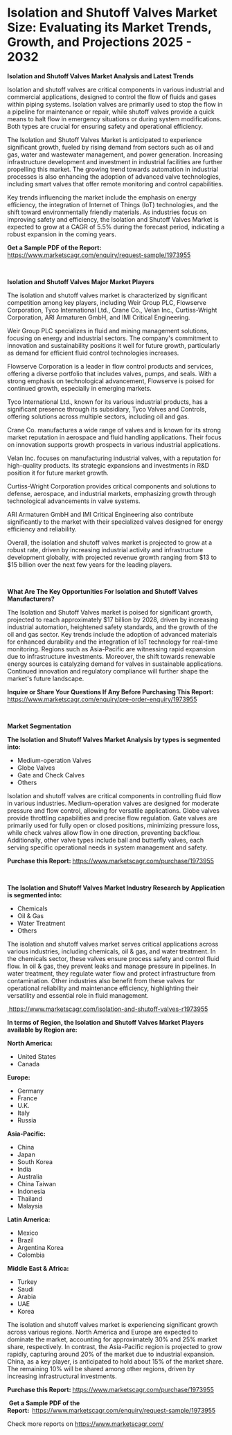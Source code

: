 <p><h1>Isolation and Shutoff Valves Market Size: Evaluating its Market Trends, Growth, and Projections 2025 - 2032</h1></p><p><strong>Isolation and Shutoff Valves Market Analysis and Latest Trends</strong></p>
<p><p>Isolation and shutoff valves are critical components in various industrial and commercial applications, designed to control the flow of fluids and gases within piping systems. Isolation valves are primarily used to stop the flow in a pipeline for maintenance or repair, while shutoff valves provide a quick means to halt flow in emergency situations or during system modifications. Both types are crucial for ensuring safety and operational efficiency.</p><p>The Isolation and Shutoff Valves Market is anticipated to experience significant growth, fueled by rising demand from sectors such as oil and gas, water and wastewater management, and power generation. Increasing infrastructure development and investment in industrial facilities are further propelling this market. The growing trend towards automation in industrial processes is also enhancing the adoption of advanced valve technologies, including smart valves that offer remote monitoring and control capabilities.</p><p>Key trends influencing the market include the emphasis on energy efficiency, the integration of Internet of Things (IoT) technologies, and the shift toward environmentally friendly materials. As industries focus on improving safety and efficiency, the Isolation and Shutoff Valves Market is expected to grow at a CAGR of 5.5% during the forecast period, indicating a robust expansion in the coming years.</p></p>
<p><strong>Get a Sample PDF of the Report:&nbsp;</strong> <a href="https://www.marketscagr.com/enquiry/request-sample/1973955?utm_campaign=2445&utm_medium=2&utm_source=Github&utm_content=ia&utm_term=01032025&utm_id=isolation-and-shutoff-valves">https://www.marketscagr.com/enquiry/request-sample/1973955</a></p>
<p>&nbsp;</p>
<p><strong>Isolation and Shutoff Valves Major Market Players</strong></p>
<p><p>The isolation and shutoff valves market is characterized by significant competition among key players, including Weir Group PLC, Flowserve Corporation, Tyco International Ltd., Crane Co., Velan Inc., Curtiss-Wright Corporation, ARI Armaturen GmbH, and IMI Critical Engineering. </p><p>Weir Group PLC specializes in fluid and mining management solutions, focusing on energy and industrial sectors. The company's commitment to innovation and sustainability positions it well for future growth, particularly as demand for efficient fluid control technologies increases. </p><p>Flowserve Corporation is a leader in flow control products and services, offering a diverse portfolio that includes valves, pumps, and seals. With a strong emphasis on technological advancement, Flowserve is poised for continued growth, especially in emerging markets. </p><p>Tyco International Ltd., known for its various industrial products, has a significant presence through its subsidiary, Tyco Valves and Controls, offering solutions across multiple sectors, including oil and gas. </p><p>Crane Co. manufactures a wide range of valves and is known for its strong market reputation in aerospace and fluid handling applications. Their focus on innovation supports growth prospects in various industrial applications.</p><p>Velan Inc. focuses on manufacturing industrial valves, with a reputation for high-quality products. Its strategic expansions and investments in R&D position it for future market growth.</p><p>Curtiss-Wright Corporation provides critical components and solutions to defense, aerospace, and industrial markets, emphasizing growth through technological advancements in valve systems.</p><p>ARI Armaturen GmbH and IMI Critical Engineering also contribute significantly to the market with their specialized valves designed for energy efficiency and reliability.</p><p>Overall, the isolation and shutoff valves market is projected to grow at a robust rate, driven by increasing industrial activity and infrastructure development globally, with projected revenue growth ranging from $13 to $15 billion over the next few years for the leading players.</p></p>
<p>&nbsp;</p>
<p><strong>What Are The Key Opportunities For Isolation and Shutoff Valves Manufacturers?</strong></p>
<p><p>The Isolation and Shutoff Valves market is poised for significant growth, projected to reach approximately $17 billion by 2028, driven by increasing industrial automation, heightened safety standards, and the growth of the oil and gas sector. Key trends include the adoption of advanced materials for enhanced durability and the integration of IoT technology for real-time monitoring. Regions such as Asia-Pacific are witnessing rapid expansion due to infrastructure investments. Moreover, the shift towards renewable energy sources is catalyzing demand for valves in sustainable applications. Continued innovation and regulatory compliance will further shape the market's future landscape.</p></p>
<p><strong>Inquire or Share Your Questions If Any Before Purchasing This Report:</strong> <a href="https://www.marketscagr.com/enquiry/pre-order-enquiry/1973955?utm_campaign=2445&utm_medium=2&utm_source=Github&utm_content=ia&utm_term=01032025&utm_id=isolation-and-shutoff-valves">https://www.marketscagr.com/enquiry/pre-order-enquiry/1973955</a></p>
<p>&nbsp;</p>
<p><strong>Market Segmentation</strong></p>
<p><strong>The Isolation and Shutoff Valves Market Analysis by types is segmented into:</strong></p>
<p><ul><li>Medium-operation Valves</li><li>Globe Valves</li><li>Gate and Check Calves</li><li>Others</li></ul></p>
<p><p>Isolation and shutoff valves are critical components in controlling fluid flow in various industries. Medium-operation valves are designed for moderate pressure and flow control, allowing for versatile applications. Globe valves provide throttling capabilities and precise flow regulation. Gate valves are primarily used for fully open or closed positions, minimizing pressure loss, while check valves allow flow in one direction, preventing backflow. Additionally, other valve types include ball and butterfly valves, each serving specific operational needs in system management and safety.</p></p>
<p><strong>Purchase this Report:&nbsp;</strong><a href="https://www.marketscagr.com/purchase/1973955?utm_campaign=2445&utm_medium=2&utm_source=Github&utm_content=ia&utm_term=01032025&utm_id=isolation-and-shutoff-valves">https://www.marketscagr.com/purchase/1973955</a></p>
<p>&nbsp;</p>
<p><strong>The Isolation and Shutoff Valves Market Industry Research by Application is segmented into:</strong></p>
<p><ul><li>Chemicals</li><li>Oil & Gas</li><li>Water Treatment</li><li>Others</li></ul></p>
<p><p>The isolation and shutoff valves market serves critical applications across various industries, including chemicals, oil & gas, and water treatment. In the chemicals sector, these valves ensure process safety and control fluid flow. In oil & gas, they prevent leaks and manage pressure in pipelines. In water treatment, they regulate water flow and protect infrastructure from contamination. Other industries also benefit from these valves for operational reliability and maintenance efficiency, highlighting their versatility and essential role in fluid management.</p></p>
<p><a href="https://www.marketscagr.com/isolation-and-shutoff-valves-r1973955?utm_campaign=2445&utm_medium=2&utm_source=Github&utm_content=ia&utm_term=01032025&utm_id=isolation-and-shutoff-valves">&nbsp;https://www.marketscagr.com/isolation-and-shutoff-valves-r1973955</a></p>
<p><strong>In terms of Region, the Isolation and Shutoff Valves Market Players available by Region are:</strong></p>
<p>
    <p> <strong> North America: </strong>
        <ul>
            <li>United States</li>
            <li>Canada</li>
        </ul>
        </p> 
    <p> <strong> Europe: </strong>
        <ul>
            <li>Germany</li>
            <li>France</li>
            <li>U.K.</li>
            <li>Italy</li>
            <li>Russia</li>
        </ul>
        </p> 
    <p> <strong> Asia-Pacific: </strong>
        <ul>
            <li>China</li>
            <li>Japan</li>
            <li>South Korea</li>
            <li>India</li>
            <li>Australia</li>
            <li>China Taiwan</li>
            <li>Indonesia</li>
            <li>Thailand</li>
            <li>Malaysia</li>
        </ul>
        </p> 
    <p> <strong> Latin America: </strong>
        <ul>
            <li>Mexico</li>
            <li>Brazil</li>
            <li>Argentina Korea</li>
            <li>Colombia</li>
        </ul>
        </p> 
    <p> <strong> Middle East & Africa: </strong>
        <ul>
            <li>Turkey</li>
            <li>Saudi</li>
            <li>Arabia</li>
            <li>UAE</li>
            <li>Korea</li>
        </ul>
    </p>
    </p>
<p><p>The isolation and shutoff valves market is experiencing significant growth across various regions. North America and Europe are expected to dominate the market, accounting for approximately 30% and 25% market share, respectively. In contrast, the Asia-Pacific region is projected to grow rapidly, capturing around 20% of the market due to industrial expansion. China, as a key player, is anticipated to hold about 15% of the market share. The remaining 10% will be shared among other regions, driven by increasing infrastructural investments.</p></p>
<p><strong>Purchase this Report: </strong><a href="https://www.marketscagr.com/purchase/1973955?utm_campaign=2445&utm_medium=2&utm_source=Github&utm_content=ia&utm_term=01032025&utm_id=isolation-and-shutoff-valves">https://www.marketscagr.com/purchase/1973955</a></p>
<p>&nbsp;<strong>Get a Sample PDF of the Report:&nbsp;&nbsp;</strong><a href="https://www.marketscagr.com/enquiry/request-sample/1973955?utm_campaign=2445&utm_medium=2&utm_source=Github&utm_content=ia&utm_term=01032025&utm_id=isolation-and-shutoff-valves">https://www.marketscagr.com/enquiry/request-sample/1973955</a></p>
<p><strong></strong></p>
<p>Check more reports on <a href="https://www.marketscagr.com/?utm_campaign=2445&utm_medium=2&utm_source=Github&utm_content=ia&utm_term=01032025&utm_id=isolation-and-shutoff-valves">https://www.marketscagr.com/</a></p>